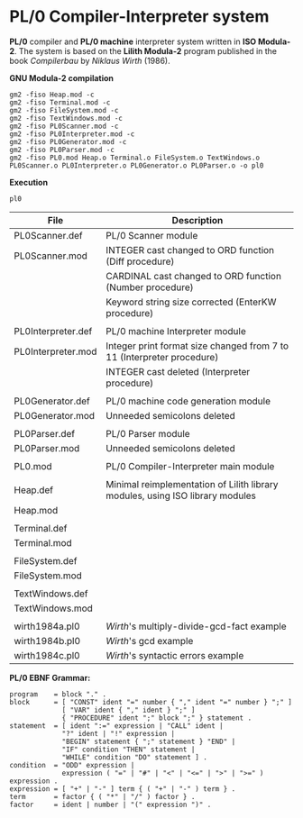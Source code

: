 # PL/0 Compiler-Interpreter system
**PL/0** compiler and **PL/0 machine** interpreter system written in **ISO Modula-2**. The system is based on the **Lilith Modula-2** program published in the book *Compilerbau* by *Niklaus Wirth* (1986).

**GNU Modula-2 compilation**
```
gm2 -fiso Heap.mod -c
gm2 -fiso Terminal.mod -c
gm2 -fiso FileSystem.mod -c
gm2 -fiso TextWindows.mod -c
gm2 -fiso PL0Scanner.mod -c
gm2 -fiso PL0Interpreter.mod -c
gm2 -fiso PL0Generator.mod -c
gm2 -fiso PL0Parser.mod -c
gm2 -fiso PL0.mod Heap.o Terminal.o FileSystem.o TextWindows.o PL0Scanner.o PL0Interpreter.o PL0Generator.o PL0Parser.o -o pl0
```

**Execution**
```
pl0
```

|File              |Description                                                                  |
|------------------|-----------------------------------------------------------------------------|
|PL0Scanner.def    |PL/0 Scanner module                                                          |
|PL0Scanner.mod    |INTEGER cast changed to ORD function (Diff procedure)                        |
|                  |CARDINAL cast changed to ORD function (Number procedure)                     |
|                  |Keyword string size corrected (EnterKW procedure)                            |
|                  |                                                                             |
|PL0Interpreter.def|PL/0 machine Interpreter module                                              |
|PL0Interpreter.mod|Integer print format size changed from 7 to 11 (Interpreter procedure)       |
|                  |INTEGER cast deleted (Interpreter procedure)                                 |
|                  |                                                                             |
|PL0Generator.def  |PL/0 machine code generation module                                          |
|PL0Generator.mod  |Unneeded semicolons deleted                                                  |
|                  |                                                                             |
|PL0Parser.def     |PL/0 Parser module                                                           |
|PL0Parser.mod     |Unneeded semicolons deleted                                                  |
|                  |                                                                             |
|PL0.mod           |PL/0 Compiler-Interpreter main module                                        |
|                  |                                                                             |
|Heap.def          |Minimal reimplementation of Lilith library modules, using ISO library modules|
|Heap.mod          |                                                                             |
|                  |                                                                             |
|Terminal.def      |                                                                             |
|Terminal.mod      |                                                                             |
|                  |                                                                             |
|FileSystem.def    |                                                                             |
|FileSystem.mod    |                                                                             |
|                  |                                                                             |
|TextWindows.def   |                                                                             |
|TextWindows.mod   |                                                                             |
|                  |                                                                             |
|wirth1984a.pl0    |*Wirth*'s multiply-divide-gcd-fact example                                   |
|wirth1984b.pl0    |*Wirth*'s gcd example                                                        |
|wirth1984c.pl0    |*Wirth*'s syntactic errors example                                           |

**PL/0 EBNF Grammar:**
```
program    = block "." .
block      = [ "CONST" ident "=" number { "," ident "=" number } ";" ]
             [ "VAR" ident { "," ident } ";" ]
             { "PROCEDURE" ident ";" block ";" } statement .
statement  = [ ident ":=" expression | "CALL" ident |
             "?" ident | "!" expression |
             "BEGIN" statement { ";" statement } "END" |
             "IF" condition "THEN" statement |
             "WHILE" condition "DO" statement ] .
condition  = "ODD" expression |
             expression ( "=" | "#" | "<" | "<=" | ">" | ">=" ) expression .
expression = [ "+" | "-" ] term { ( "+" | "-" ) term } .
term       = factor { ( "*" | "/" ) factor } .
factor     = ident | number | "(" expression ")" .
``` 
